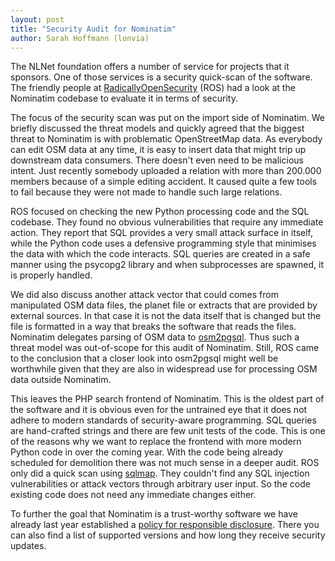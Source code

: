 ```yaml
---
layout: post
title: "Security Audit for Nominatim"
author: Sarah Hoffmann (lonvia)
---
```


The NLNet foundation offers a number of service for projects that it sponsors.
One of those services is a security quick-scan of the software. The friendly people at
[RadicallyOpenSecurity](https://www.radicallyopensecurity.com/) (ROS) had a look at
the Nominatim codebase to evaluate it in terms of security.

The focus of the security scan was put on the import side of Nominatim. We
briefly discussed the threat models and quickly agreed that the biggest threat
to Nominatim is with problematic OpenStreetMap data. As everybody can edit
OSM data at any time, it is easy to insert data that might trip up downstream data
consumers. There doesn't even need to be malicious intent. Just recently
somebody uploaded a relation with more than 200.000 members because of a simple
editing accident. It caused quite a few tools to fail because they were not made
to handle such large relations.

ROS focused on checking the new Python processing code and the SQL codebase.
They found no obvious vulnerabilities that require any immediate action.
They report that SQL provides a very small attack surface in itself, while the
Python code uses a defensive programming style that minimises the data with
which the code interacts. SQL queries are created in a safe manner using the
psycopg2 library and when subprocesses are spawned, it is properly handled.

We did also discuss another attack vector that could comes from manipulated
OSM data files, the planet file or extracts that are provided by external
sources. In that case it is not the data itself that is changed but the file
is formatted in a way that breaks the software that reads the files. Nominatim
delegates parsing of OSM data to [osm2pgsql](https://osm2pgsql.org). Thus
such a threat model was out-of-scope for this audit of Nominatim. Still,
ROS came to the conclusion that a closer look into osm2pgsql might well
be worthwhile given that they are also in
widespread use for processing OSM data outside Nominatim.

This leaves the PHP search frontend of Nominatim. This is the oldest part of
the software and it is obvious even for the untrained eye that it does not
adhere to modern standards of security-aware programming. SQL queries are
hand-crafted strings and there are few unit tests of the code. This is one
of the reasons why we want to replace the frontend with more modern Python
code in over the coming year. With the code being already scheduled for
demolition there was not much sense in a deeper audit. ROS only did a quick scan
using [sqlmap](https://sqlmap.org). They couldn't find any SQL injection
vulnerabilities or attack vectors through arbitrary user input. So the code
existing code does not need any immediate changes either.

To further the goal that Nominatim is a trust-worthy software we have already
last year established a
[policy for responsible disclosure](https://github.com/osm-search/Nominatim/blob/master/SECURITY.md).
There you can also find a list of supported versions and how long they
receive security updates.
